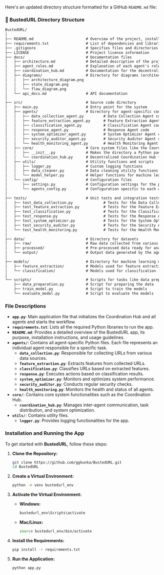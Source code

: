 Here's an updated directory structure formatted for a GitHub `README.md` file:

### 📂 BustedURL Directory Structure

```markdown
BustedURL/
│
├── README.md                        # Overview of the project, installation instructions, usage, etc.
├── requirements.txt                 # List of dependencies and libraries required
├── .gitignore                       # Specifies files and directories to be ignored by Git
├── LICENSE                          # Project license information
├── docs/                            # Documentation files
│   ├── architecture.md              # Detailed description of the project architecture
│   ├── agent_roles.md               # Explanation of each agent's role and functionality
│   ├── coordination_hub.md          # Documentation for the decentralized coordination hub
│   ├── diagrams/                    # Directory for diagrams (architecture, state, flow, etc.)
│   │   ├── architecture_diagram.png
│   │   ├── state_diagram.png
│   │   └── flow_diagram.png
│   └── api_docs.md                  # API documentation
│
├── src/                             # Source code directory
│   ├── main.py                      # Entry point for the system
│   ├── agents/                      # Directory for agent-specific code
│   │   ├── data_collection_agent.py         # Data Collection Agent code
│   │   ├── feature_extraction_agent.py      # Feature Extraction Agent code
│   │   ├── classification_agent.py          # Classification Agent code
│   │   ├── response_agent.py                # Response Agent code
│   │   ├── system_optimizer_agent.py        # System Optimizer Agent code
│   │   ├── security_auditor_agent.py        # Security Auditor Agent code
│   │   └── health_monitoring_agent.py       # Health Monitoring Agent code
│   ├── core/                        # Core system files like the Coordination Hub
│   │   ├── __init__.py              # Makes the directory a Python package
│   │   └── coordination_hub.py      # Decentralized Coordination Hub file
│   ├── utils/                       # Utility functions and scripts
│   │   ├── logger.py                # Custom logging functions
│   │   ├── data_cleaner.py          # Data cleaning utility functions
│   │   └── model_helper.py          # Helper functions for machine learning models
│   └── config/                      # Configuration files
│       ├── settings.py              # Configuration settings for the project
│       └── agents_config.py         # Configuration specific to each agent
│
├── tests/                           # Unit tests and integration tests
│   ├── test_data_collection.py              # Tests for the Data Collection Agent
│   ├── test_feature_extraction.py           # Tests for the Feature Extraction Agent
│   ├── test_classification.py               # Tests for the Classification Agent
│   ├── test_response.py                     # Tests for the Response Agent
│   ├── test_system_optimizer.py             # Tests for the System Optimizer Agent
│   ├── test_security_auditor.py             # Tests for the Security Auditor Agent
│   └── test_health_monitoring.py            # Tests for the Health Monitoring Agent
│
├── data/                            # Directory for datasets
│   ├── raw/                         # Raw data collected from various sources
│   ├── processed/                   # Pre-processed data ready for analysis
│   └── output/                      # Output data generated by the agents
│
├── models/                          # Directory for machine learning models
│   ├── feature_extraction/          # Models used for feature extraction (e.g., BERT, RoBERTa)
│   └── classification/              # Models used for classification
│
└── scripts/                         # Scripts for tasks like data preparation, training, etc.
    ├── data_preparation.py          # Script for preparing the data
    ├── train_model.py               # Script to train the models
    └── evaluate_model.py            # Script to evaluate the models
```

### File Descriptions

- **`app.py`**: Main application file that initializes the Coordination Hub and all agents and starts the workflow.
- **`requirements.txt`**: Lists all the required Python libraries to run the app.
- **`README.md`**: Provides a detailed overview of the BustedURL app, its purpose, installation instructions, and usage guidelines.
- **`agents/`**: Contains all agent-specific Python files. Each file represents an individual agent responsible for a specific task.
  - **`data_collection.py`**: Responsible for collecting URLs from various data sources.
  - **`feature_extraction.py`**: Extracts features from collected URLs.
  - **`classification.py`**: Classifies URLs based on extracted features.
  - **`response.py`**: Executes actions based on classification results.
  - **`system_optimizer.py`**: Monitors and optimizes system performance.
  - **`security_auditor.py`**: Conducts regular security checks.
  - **`health_monitoring.py`**: Monitors the health and status of all agents.
- **`core/`**: Contains core system functionalities such as the Coordination Hub.
  - **`coordination_hub.py`**: Manages inter-agent communication, task distribution, and system optimization.
- **`utils/`**: Contains utility files.
  - **`logger.py`**: Provides logging functionalities for the app.

### Installation and Running the App

To get started with **BustedURL**, follow these steps:

1. **Clone the Repository:**

   ```bash
   git clone https://github.com/ggkunka/BustedURL.git
   cd BustedURL
   ```

2. **Create a Virtual Environment:**

   ```bash
   python -m venv bustedurl_env
   ```

3. **Activate the Virtual Environment:**

   - **Windows:**
     ```bash
     bustedurl_env\Scripts\activate
     ```
   - **Mac/Linux:**
     ```bash
     source bustedurl_env/bin/activate
     ```

4. **Install the Requirements:**

   ```bash
   pip install -r requirements.txt
   ```

5. **Run the Application:**

   ```bash
   python app.py
   ```

